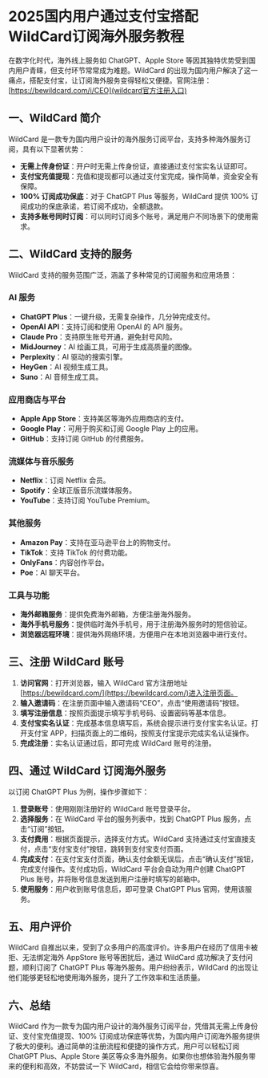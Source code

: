 # 2025国内用户通过支付宝搭配WildCard订阅海外服务教程

在数字化时代，海外线上服务如 ChatGPT、Apple Store 等因其独特优势受到国内用户青睐，但支付环节常常成为难题。WildCard 的出现为国内用户解决了这一痛点，搭配支付宝，让订阅海外服务变得轻松又便捷。官网注册：[https://bewildcard.com/i/CEO](wildcard官方注册入口)

## 一、WildCard 简介

WildCard 是一款专为国内用户设计的海外服务订阅平台，支持多种海外服务订阅，具有以下显著优势：

- **无需上传身份证**：开户时无需上传身份证，直接通过支付宝实名认证即可。
- **支付宝充值提现**：充值和提现都可以通过支付宝完成，操作简单，资金安全有保障。
- **100% 订阅成功保底**：对于 ChatGPT Plus 等服务，WildCard 提供 100% 订阅成功的保底承诺，若订阅不成功，全额退款。
- **支持多账号同时订阅**：可以同时订阅多个账号，满足用户不同场景下的使用需求。

## 二、WildCard 支持的服务

WildCard 支持的服务范围广泛，涵盖了多种常见的订阅服务和应用场景：

### AI 服务

- **ChatGPT Plus**：一键升级，无需复杂操作，几分钟完成支付。
- **OpenAI API**：支持订阅和使用 OpenAI 的 API 服务。
- **Claude Pro**：支持原生账号开通，避免封号风险。
- **MidJourney**：AI 绘画工具，可用于生成高质量的图像。
- **Perplexity**：AI 驱动的搜索引擎。
- **HeyGen**：AI 视频生成工具。
- **Suno**：AI 音频生成工具。

### 应用商店与平台

- **Apple App Store**：支持美区等海外应用商店的支付。
- **Google Play**：可用于购买和订阅 Google Play 上的应用。
- **GitHub**：支持订阅 GitHub 的付费服务。

### 流媒体与音乐服务

- **Netflix**：订阅 Netflix 会员。
- **Spotify**：全球正版音乐流媒体服务。
- **YouTube**：支持订阅 YouTube Premium。

### 其他服务

- **Amazon Pay**：支持在亚马逊平台上的购物支付。
- **TikTok**：支持 TikTok 的付费功能。
- **OnlyFans**：内容创作平台。
- **Poe**：AI 聊天平台。

### 工具与功能

- **海外邮箱服务**：提供免费海外邮箱，方便注册海外服务。
- **海外手机号服务**：提供临时海外手机号，用于注册海外服务时的短信验证。
- **浏览器远程环境**：提供海外网络环境，方便用户在本地浏览器中进行支付。

## 三、注册 WildCard 账号

1. **访问官网**：打开浏览器，输入 WildCard 官方注册地址 [https://bewildcard.com/](https://bewildcard.com/)进入注册页面。
2. **输入邀请码**：在注册页面中输入邀请码“CEO”，点击“使用邀请码”按钮。
3. **填写注册信息**：按照页面提示填写手机号码、设置密码等基本信息。
4. **支付宝实名认证**：完成基本信息填写后，系统会提示进行支付宝实名认证。打开支付宝 APP，扫描页面上的二维码，按照支付宝提示完成实名认证操作。
5. **完成注册**：实名认证通过后，即可完成 WildCard 账号的注册。

## 四、通过 WildCard 订阅海外服务

以订阅 ChatGPT Plus 为例，操作步骤如下：

1. **登录账号**：使用刚刚注册好的 WildCard 账号登录平台。
2. **选择服务**：在 WildCard 平台的服务列表中，找到 ChatGPT Plus 服务，点击“订阅”按钮。
3. **支付费用**：根据页面提示，选择支付方式。WildCard 支持通过支付宝直接支付，点击“支付宝支付”按钮，跳转到支付宝支付页面。
4. **完成支付**：在支付宝支付页面，确认支付金额无误后，点击“确认支付”按钮，完成支付操作。支付成功后，WildCard 平台会自动为用户创建 ChatGPT Plus 账号，并将账号信息发送到用户注册时填写的邮箱中。
5. **使用服务**：用户收到账号信息后，即可登录 ChatGPT Plus 官网，使用该服务。

## 五、用户评价

WildCard 自推出以来，受到了众多用户的高度评价。许多用户在经历了信用卡被拒、无法绑定海外 AppStore 账号等困扰后，通过 WildCard 成功解决了支付问题，顺利订阅了 ChatGPT Plus 等海外服务。用户纷纷表示，WildCard 的出现让他们能够更轻松地使用海外服务，提升了工作效率和生活质量。

## 六、总结

WildCard 作为一款专为国内用户设计的海外服务订阅平台，凭借其无需上传身份证、支付宝充值提现、100% 订阅成功保底等优势，为国内用户订阅海外服务提供了极大的便利。通过简单的注册流程和便捷的操作方式，用户可以轻松订阅 ChatGPT Plus、Apple Store 美区等众多海外服务。如果你也想体验海外服务带来的便利和高效，不妨尝试一下 WildCard，相信它会给你带来惊喜。
